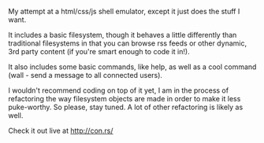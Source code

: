 My attempt at a html/css/js shell emulator, except it just does the stuff I want.

It includes a basic filesystem, though it behaves a little differently than traditional filesystems in that you can browse rss feeds or other dynamic, 3rd party content (if you're smart enough to code it in!).

It also includes some basic commands, like help, as well as a cool command (wall - send a message to all connected users). 

I wouldn't recommend coding on top of it yet, I am in the process of refactoring the way filesystem objects are made in order to make it less puke-worthy. So please, stay tuned. A lot of other refactoring is likely as well. 

Check it out live at http://con.rs/






 
